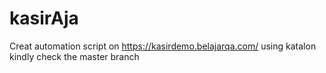# kasirAja

Creat automation script on https://kasirdemo.belajarqa.com/ using katalon
kindly check the master branch
